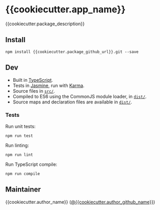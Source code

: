 # {{cookiecutter.app_name}}

{{cookiecutter.package_description}}

## Install

```
npm install {{cookiecutter.package_github_url}}.git --save
```

## Dev

- Built in [TypeScript](http://www.typescriptlang.org/).
- Tests in [Jasmine](https://jasmine.github.io/), run with [Karma](https://karma-runner.github.io/).
- Source files in [`src/`](src/).
- Compiled to ES6 using the CommonJS module loader, in [`dist/`](dist/).
- Source maps and declaration files are available in [`dist/`](dist/).

### Tests

Run unit tests:

```
npm run test
```

Run linting:

```
npm run lint
```

Run TypeScript compile:

```
npm run compile
```

## Maintainer

{{cookiecutter.author_name}} ([@{{cookiecutter.author_github_name}}](https://github.com/{{cookiecutter.author_github_name}}))
